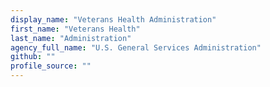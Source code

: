 ```yaml
---
display_name: "Veterans Health Administration"
first_name: "Veterans Health"
last_name: "Administration"
agency_full_name: "U.S. General Services Administration"
github: ""
profile_source: ""
---
```

